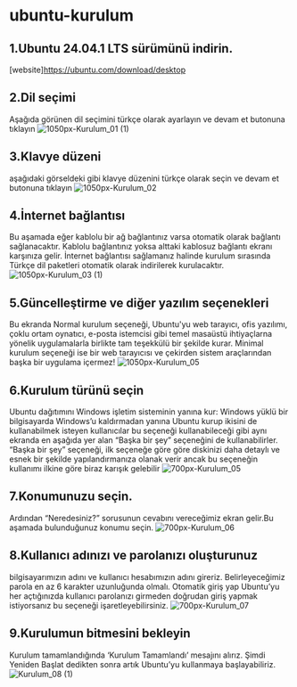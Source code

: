 # ubuntu-kurulum
## 1.Ubuntu 24.04.1 LTS sürümünü indirin.
[website]https://ubuntu.com/download/desktop
<a name="LangSec"></a>
## 2.Dil seçimi
Aşağıda görünen dil seçimini türkçe olarak ayarlayın ve devam et butonuna tıklayın
![1050px-Kurulum_01 (1)](https://github.com/user-attachments/assets/128aa494-2cc9-4977-b3d3-723a1919addc)
## 3.Klavye düzeni
aşağıdaki görseldeki gibi klavye düzenini türkçe olarak seçin ve devam et butonuna tıklayın
![1050px-Kurulum_02](https://github.com/user-attachments/assets/3eec7c8f-7492-41ab-a03f-732b264a0dfd)
## 4.İnternet bağlantısı
Bu aşamada eğer kablolu bir ağ bağlantınız varsa otomatik olarak bağlantı sağlanacaktır. Kablolu bağlantınız yoksa alttaki kablosuz bağlantı ekranı karşınıza gelir. İnternet bağlantısı sağlamanız halinde kurulum sırasında Türkçe dil paketleri otomatik olarak indirilerek kurulacaktır.
![1050px-Kurulum_03 (1)](https://github.com/user-attachments/assets/83b2508e-c112-4fd7-8a4e-acff25681ef7)
## 5.Güncelleştirme ve diğer yazılım seçenekleri
Bu ekranda Normal kurulum seçeneği, Ubuntu'yu web tarayıcı, ofis yazılımı, çoklu ortam oynatıcı, e-posta istemcisi gibi temel masaüstü ihtiyaçlarna yönelik uygulamalarla birlikte tam teşekkülü bir şekilde kurar. Minimal kurulum seçeneği ise bir web tarayıcısı ve çekirden sistem araçlarından başka bir uygulama içermez!
![1050px-Kurulum_05](https://github.com/user-attachments/assets/37f38e67-8202-46ab-910f-f755199ebdc2)

## 6.Kurulum türünü seçin
Ubuntu dağıtımını Windows işletim sisteminin yanına kur: Windows yüklü bir bilgisayarda Windows’u kaldırmadan yanına Ubuntu kurup ikisini de kullanabilmek isteyen kullanıcılar bu seçeneği kullanabileceği gibi aynı ekranda en aşağıda yer alan “Başka bir şey” seçeneğini de kullanabilirler. “Başka bir şey” seçeneği, ilk seçeneğe göre göre diskinizi daha detaylı ve esnek bir şekilde yapılandırmanıza olanak verir ancak bu seçeneğin kullanımı ilkine göre biraz karışık gelebilir
![700px-Kurulum_05](https://github.com/user-attachments/assets/b2b270d0-cf9c-4fca-8f37-406361e448a1)
## 7.Konumunuzu seçin.
Ardından “Neredesiniz?” sorusunun cevabını vereceğimiz ekran gelir.Bu aşamada bulunduğunuz konumu seçin.
![700px-Kurulum_06](https://github.com/user-attachments/assets/f9d16295-aa05-4f27-ae64-53b55873319a)
## 8.Kullanıcı adınızı ve parolanızı oluşturunuz
bilgisayarımızın adını ve kullanıcı hesabımızın adını gireriz. Belirleyeceğimiz parola en az 6 karakter uzunluğunda olmalı.
Otomatik giriş yap Ubuntu’yu her açtığınızda kullanıcı parolanızı girmeden doğrudan giriş yapmak istiyorsanız bu seçeneği işaretleyebilirsiniz.
![700px-Kurulum_07](https://github.com/user-attachments/assets/ef6c5ea6-fcfd-43e8-9455-791d76a10be4)
## 9.Kurulumun bitmesini bekleyin
Kurulum tamamlandığında ‘Kurulum Tamamlandı’ mesajını alırız. Şimdi Yeniden Başlat dedikten sonra artık Ubuntu’yu kullanmaya başlayabiliriz.
![Kurulum_08 (1)](https://github.com/user-attachments/assets/413728b1-7407-492f-b9d6-de228ad253f9)


